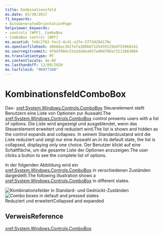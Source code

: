 ```yaml
---
title: Kombinationsfeld
ms.date: 03/30/2017
f1_keywords:
- AutoGeneratedOrientationPage
helpviewer_keywords:
- controls [WPF], ComboBox
- ComboBox control [WPF]
ms.assetid: fe0c2f62-fec2-4c41-a37e-5773d284170c
ms.openlocfilehash: d8684ac382fefa308b671d5459125bd755960142
ms.sourcegitcommit: 9f6df084c53a3da0ea657ed0d708a72213683084
ms.translationtype: MT
ms.contentlocale: de-DE
ms.lasthandoff: 12/09/2020
ms.locfileid: "96977340"
---
```

# <a name="combobox"></a><span data-ttu-id="d630a-102">Kombinationsfeld</span><span class="sxs-lookup"><span data-stu-id="d630a-102">ComboBox</span></span>
<span data-ttu-id="d630a-103">Das- <xref:System.Windows.Controls.ComboBox> Steuerelement stellt Benutzern eine Liste von Optionen zur Auswahl.</span><span class="sxs-lookup"><span data-stu-id="d630a-103">The <xref:System.Windows.Controls.ComboBox> control presents users with a list of options.</span></span> <span data-ttu-id="d630a-104">Die Liste wird angezeigt und ausgeblendet, wenn das Steuerelement erweitert und reduziert wird.</span><span class="sxs-lookup"><span data-stu-id="d630a-104">The list is shown and hidden as the control expands and collapses.</span></span> <span data-ttu-id="d630a-105">In seinem Standardzustand wird die Liste reduziert und zeigt nur eine Auswahl an.</span><span class="sxs-lookup"><span data-stu-id="d630a-105">In its default state, the list is collapsed, displaying only one choice.</span></span> <span data-ttu-id="d630a-106">Der Benutzer klickt auf eine Schaltfläche, um die gesamte Liste der Optionen anzuzeigen.</span><span class="sxs-lookup"><span data-stu-id="d630a-106">The user clicks a button to see the complete list of options.</span></span>  
  
 <span data-ttu-id="d630a-107">In der folgenden Abbildung wird ein <xref:System.Windows.Controls.ComboBox> in verschiedenen Zuständen dargestellt.</span><span class="sxs-lookup"><span data-stu-id="d630a-107">The following illustration shows a <xref:System.Windows.Controls.ComboBox> in different states.</span></span>  
  
 <span data-ttu-id="d630a-108">![Kombinationsfelder in Standard- und Gedrückt-Zuständen](./media/ss-ctl-combobox.gif "SS_CTL_combobox")</span><span class="sxs-lookup"><span data-stu-id="d630a-108">![Combo boxes in default and pressed states](./media/ss-ctl-combobox.gif "SS_CTL_combobox")</span></span>  
<span data-ttu-id="d630a-109">Reduziert und erweitert</span><span class="sxs-lookup"><span data-stu-id="d630a-109">Collapsed and expanded</span></span>  
  
## <a name="reference"></a><span data-ttu-id="d630a-110">Verweis</span><span class="sxs-lookup"><span data-stu-id="d630a-110">Reference</span></span>  
 <xref:System.Windows.Controls.ComboBox>

